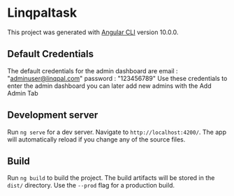 # Linqpaltask

This project was generated with [Angular CLI](https://github.com/angular/angular-cli) version 10.0.0.

## Default Credentials 

The default credentials for the admin dashboard are
email : "adminuser@linqpal.com"
password : "123456789"
Use these credentials to enter the admin dashboard you can later add new admins with the Add Admin Tab

## Development server

Run `ng serve` for a dev server. Navigate to `http://localhost:4200/`. The app will automatically reload if you change any of the source files.


## Build

Run `ng build` to build the project. The build artifacts will be stored in the `dist/` directory. Use the `--prod` flag for a production build.



